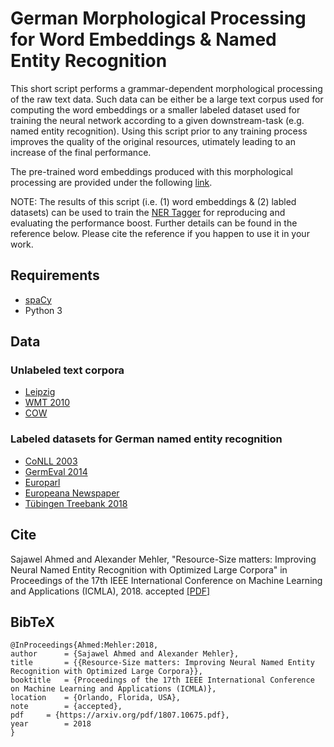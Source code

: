 # German Morphological Processing for Word Embeddings &amp; Named Entity Recognition

This short script performs a grammar-dependent morphological processing of the raw text data. Such data can be either be a large text corpus used for computing the word embeddings or a smaller labeled dataset used for training the neural network according to a given downstream-task (e.g. named entity recognition). Using this script prior to any training process improves the quality of the original resources, utimately leading to an increase of the final performance.

The pre-trained word embeddings produced with this morphological processing are provided under the following [link](https://www.texttechnologylab.org/resources2018/). 

NOTE: The results of this script (i.e. (1) word embeddings & (2) labled datasets) can be used to train the [NER Tagger](https://github.com/glample/tagger) for reproducing and evaluating the performance boost. Further details can be found in the reference below. Please cite the reference if you happen to use it in your work.

## Requirements
- [spaCy](https://spacy.io)
- Python 3

## Data
### Unlabeled text corpora
- [Leipzig](http://wortschatz.uni-leipzig.de/en/download)
- [WMT 2010](http://www.statmt.org/wmt10/translation-task.html)
- [COW](http://corporafromtheweb.org)
### Labeled datasets for German named entity recognition
- [CoNLL 2003](https://www.clips.uantwerpen.be/conll2003/ner/)
- [GermEval 2014](https://sites.google.com/site/germeval2014ner/data)
- [Europarl](https://nlpado.de/~sebastian/software/ner_german.shtml)
- [Europeana Newspaper](https://github.com/EuropeanaNewspapers/ner-corpora)
- [Tübingen Treebank 2018](http://www.sfs.uni-tuebingen.de/en/ascl/resources/corpora/tueba-dz.html)


## Cite
Sajawel Ahmed and Alexander Mehler, "Resource-Size matters: Improving Neural Named Entity Recognition with Optimized Large Corpora" in Proceedings of the 17th IEEE International Conference on Machine Learning and Applications (ICMLA), 2018. accepted [[PDF]](https://arxiv.org/pdf/1807.10675.pdf)

## BibTeX

```
@InProceedings{Ahmed:Mehler:2018,
author		= {Sajawel Ahmed and Alexander Mehler},
title		= {{Resource-Size matters: Improving Neural Named Entity Recognition with Optimized Large Corpora}},
booktitle	= {Proceedings of the 17th IEEE International Conference on Machine Learning and Applications (ICMLA)},
location	= {Orlando, Florida, USA},
note		= {accepted},
pdf		= {https://arxiv.org/pdf/1807.10675.pdf},
year		= 2018
}
```

